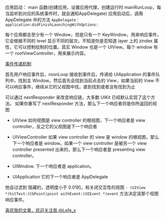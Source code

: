 应用启动：
main 函数(创建应用，设置应用代理，创建运行时 mainRunLoop，每当监听到对应的系统事件时，就会通知AppDelegate)
应用启动后，调用 AppDelegate 中的方法
`AppDelegate：application:didFinishLaunchingWithOptions:`
     
每个应用都会至少有一个 Window，但是只有一个 KeyWindow，用来响应事件，它会根据不同的 level 显示不同的层次，不知道你是否知道 layer 上的 zindex 属性，它可以控制绘制的位置。其实 Window 也是一个 UIView。每个 window 有一个 rootViewController，用来展示内容。
     
[事件传递机制](https://developer.apple.com/library/content/documentation/EventHandling/Conceptual/EventHandlingiPhoneOS/index.html#//apple_ref/doc/uid/TP40009541)

首先用户响应事件后，roonLoop 接收到事件后，传递给 UIApplication 的事件队列中，找到主 Window。然后首先会找到当前点击的 View，如果当前的 View 不可以响应事件，继续从它的父视图中找，直到找到或者没有找到为止

可以通过 nextResponder 来改变响应链，大多数 UIKit 已经默认实现了这个方法。
如果你重写了 nextResponder 方法，那么下一个响应者将是你所返回的视图
     
- UIView
如何视图是 view controller 的根视图，下一个响应者是 view controller，反之它的父视图是下一个响应者

- UIViewController
如果 view controller 的 view 是 window 的根视图，那么下一个响应者是 window。如果一个 view controller 是被另一个 view controller presented 出来的，那么下一个响应者是 presenting view controller。

- UIWindow. 
下一个响应者是 application。
     
- UIApplication
它的下一个响应者是 AppDelegate

他会过滤到 隐藏的，透明度小于 0.01的，和关闭交互性的视图
`- (UIView *)hitTest:(CGPoint)point withEvent:(UIEvent *)event` 方法决定该那个视图响应事件。

[喜欢我的文章，欢迎关注我 @Lefe_x](http://www.weibo.com/5953150140/profile?rightmod=1&wvr=6&mod=personnumber&is_all=1)

